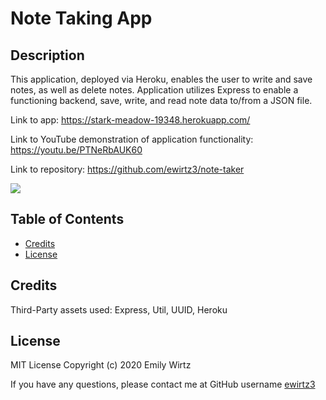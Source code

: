 # Note Taking App

## Description

This application, deployed via Heroku, enables the user to write and save notes, as well as delete notes. Application utilizes Express to enable a functioning backend, save, write, and read note data to/from a JSON file.

Link to app: https://stark-meadow-19348.herokuapp.com/

Link to YouTube demonstration of application functionality: https://youtu.be/PTNeRbAUK60

Link to repository: https://github.com/ewirtz3/note-taker

<img src="https://img.shields.io/github/last-commit/ewirtz3/note-taker?style=for-the-badge"/>

## Table of Contents

- [Credits](#credits)
- [License](#license)

## Credits

Third-Party assets used: Express, Util, UUID, Heroku

## License

MIT License
Copyright (c) 2020 Emily Wirtz

If you have any questions, please contact me at GitHub username <a href="https://github.com/ewirtz3">ewirtz3</a>
